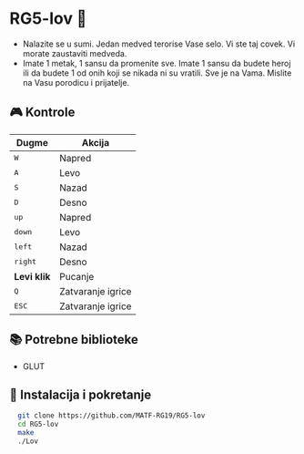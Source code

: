 # RG5-lov :bear:

- Nalazite se u sumi. Jedan medved terorise Vase selo. Vi ste taj covek. Vi morate zaustaviti medveda.
- Imate 1 metak, 1 sansu da promenite sve. Imate 1 sansu da budete heroj ili da budete 1 od onih koji se nikada ni su vratili. Sve je na Vama. Mislite na Vasu porodicu i prijatelje.

## :video_game: Kontrole

| Dugme          | Akcija                         |
| -------------- | ------------------------------ |
| <kbd>W</kbd>   | Napred                         |
| <kbd>A</kbd>   | Levo                           |
| <kbd>S</kbd>   | Nazad                          |
| <kbd>D</kbd>   | Desno                          |
| <kbd>up</kbd>  | Napred                         |
| <kbd>down</kbd> | Levo                          |
| <kbd>left</kbd> | Nazad                         |
| <kbd>right</kbd>| Desno                         |
| **Levi klik**  | Pucanje                        |
| <kbd>Q</kbd> | Zatvaranje igrice                |
| <kbd>ESC</kbd> | Zatvaranje igrice              |

## :books: Potrebne biblioteke

- GLUT

## :hammer: Instalacija i pokretanje

```bash
  git clone https://github.com/MATF-RG19/RG5-lov
  cd RG5-lov
  make
  ./Lov
```
